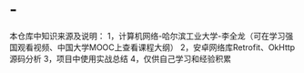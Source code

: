 # -
本仓库中知识来源及说明：
1，计算机网络-哈尔滨工业大学-李全龙（可在学习强国观看视频、中国大学MOOC上查看课程大纲）
2，安卓网络库Retrofit、OkHttp源码分析
3，项目中使用实战总结
4，仅供自己学习和经验积累

